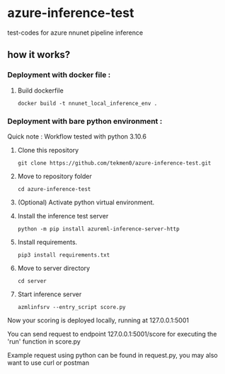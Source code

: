 # azure-inference-test
test-codes for azure nnunet pipeline inference

## how it works?

### Deployment with docker file :

1. Build dockerfile

       docker build -t nnunet_local_inference_env .

### Deployment with bare python environment :

Quick note : Workflow tested with python 3.10.6

1. Clone this repository

       git clone https://github.com/tekmen0/azure-inference-test.git
   
3. Move to repository folder

       cd azure-inference-test
   
5. (Optional) Activate python virtual environment.
   
6. Install the inference test server
   
       python -m pip install azureml-inference-server-http

7. Install requirements.

       pip3 install requirements.txt 
   
8. Move to server directory

       cd server

9. Start inference server

       azmlinfsrv --entry_script score.py

Now your scoring is deployed locally, running at 127.0.0.1:5001

You can send request to endpoint 127.0.0.1:5001/score for executing the 'run' function in score.py

Example request using python can be found in request.py, you may also want to use curl or postman
